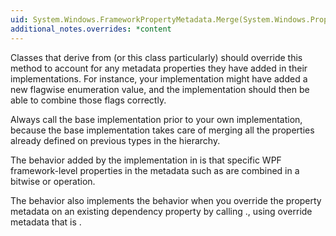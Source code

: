 ```yaml
---
uid: System.Windows.FrameworkPropertyMetadata.Merge(System.Windows.PropertyMetadata,System.Windows.DependencyProperty)
additional_notes.overrides: *content
---
```


<p>Classes that derive from <xref href="System.Windows.PropertyMetadata"></xref> (or this class particularly) should override this method to account for any metadata properties they have added in their implementations. For instance, your implementation might have added a new flagwise enumeration value, and the <xref href="System.Windows.FrameworkPropertyMetadata.Merge(System.Windows.PropertyMetadata,System.Windows.DependencyProperty)"></xref> implementation should then be able to combine those flags correctly.  
  
 Always call the base implementation prior to your own implementation, because the base implementation takes care of merging all the properties already defined on previous types in the hierarchy.  
  
 The behavior added by the <xref href="System.Windows.FrameworkPropertyMetadata.Merge(System.Windows.PropertyMetadata,System.Windows.DependencyProperty)"></xref> implementation in <xref href="System.Windows.FrameworkPropertyMetadata"></xref> is that specific WPF framework-level properties in the metadata such as <xref href="System.Windows.FrameworkPropertyMetadata.AffectsRender"></xref> are combined in a bitwise or operation.  
  
 The <xref href="System.Windows.FrameworkPropertyMetadata.Merge(System.Windows.PropertyMetadata,System.Windows.DependencyProperty)"></xref> behavior also implements the behavior when you override the property metadata on an existing dependency property by calling <xref href="System.Windows.DependencyProperty.OverrideMetadata(System.Type,System.Windows.PropertyMetadata)"></xref>., using override metadata that is <xref href="System.Windows.FrameworkPropertyMetadata"></xref>.</p>


